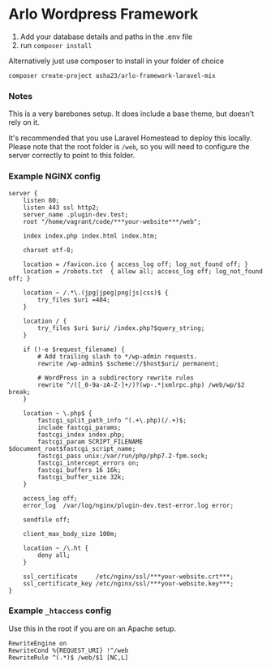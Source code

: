 # Arlo Wordpress Framework

1. Add your database details and paths in the .env file
2. run ```composer install```

Alternatively just use composer to install in your folder of choice

```composer create-project asha23/arlo-framework-laravel-mix```

### Notes

This is a very barebones setup. It does include a base theme, but doesn't rely on it.

It's recommended that you use Laravel Homestead to deploy this locally. Please note that the root folder is ```/web```, so you will need to configure the server correctly to point to this folder.

### Example NGINX config

```
server {
    listen 80;
    listen 443 ssl http2;
    server_name .plugin-dev.test;
    root "/home/vagrant/code/***your-website***/web";

    index index.php index.html index.htm;

    charset utf-8;

    location = /favicon.ico { access_log off; log_not_found off; }
    location = /robots.txt  { allow all; access_log off; log_not_found off; }

    location ~ /.*\.(jpg|jpeg|png|js|css)$ {
        try_files $uri =404;
    }

    location / {
        try_files $uri $uri/ /index.php?$query_string;
    }

    if (!-e $request_filename) {
        # Add trailing slash to */wp-admin requests.
        rewrite /wp-admin$ $scheme://$host$uri/ permanent;

        # WordPress in a subdirectory rewrite rules
        rewrite ^/([_0-9a-zA-Z-]+/)?(wp-.*|xmlrpc.php) /web/wp/$2 break;
    }

    location ~ \.php$ {
        fastcgi_split_path_info ^(.+\.php)(/.+)$;
        include fastcgi_params;
        fastcgi_index index.php;
        fastcgi_param SCRIPT_FILENAME $document_root$fastcgi_script_name;
        fastcgi_pass unix:/var/run/php/php7.2-fpm.sock;
        fastcgi_intercept_errors on;
        fastcgi_buffers 16 16k;
        fastcgi_buffer_size 32k;
    }

    access_log off;
    error_log  /var/log/nginx/plugin-dev.test-error.log error;

    sendfile off;

    client_max_body_size 100m;

    location ~ /\.ht {
        deny all;
    }

    ssl_certificate     /etc/nginx/ssl/***your-website.crt***;
    ssl_certificate_key /etc/nginx/ssl/***your-website.key***;
}
```

### Example ```_htaccess``` config

Use this in the root if you are on an Apache setup.

```
RewriteEngine on
RewriteCond %{REQUEST_URI} !^/web
RewriteRule ^(.*)$ /web/$1 [NC,L]
```


